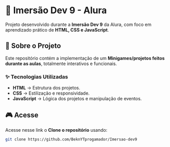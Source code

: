 # 🚀 Imersão Dev 9 - Alura  
Projeto desenvolvido durante a **Imersão Dev 9** da Alura, com foco em aprendizado prático de **HTML, CSS e JavaScript**.

## 📌 Sobre o Projeto  
Este repositório contém a implementação de um **Minigames/projetos feitos durante as aulas**, totalmente interativos e funcionais.  

### ✨ Tecnologias Utilizadas  
- **HTML** → Estrutura dos projetos.  
- **CSS** → Estilização e responsividade.  
- **JavaScript** → Lógica dos projetos e manipulação de eventos.  

## 🎮 Acesse 
Acesse nesse link o **Clone o repositório** usando:  
   ```bash
   git clone https://github.com/BeknYTprogamador/Imersao-dev9
